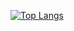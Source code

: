 [![Top Langs](https://github-readme-stats.vercel.app/api/top-langs/?username=Ryu-Okamoto)](https://github.com/Ryu-Okamoto/github-readme-stats)
